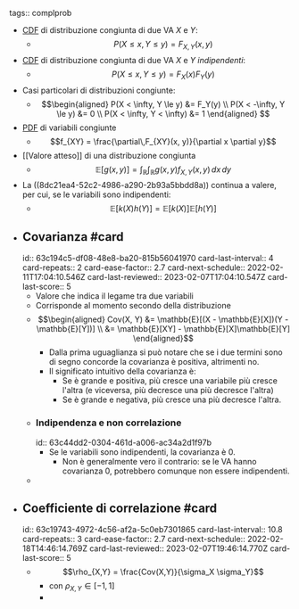 tags:: complprob

- [CDF](((63c04756-49d9-45eb-9f27-8661a93b9ee6))) di distribuzione congiunta di due VA $X$ e $Y$:
	- $$P(X \le x, Y \le y) = F_{X,Y}(x, y)$$
- [CDF](((63c04756-49d9-45eb-9f27-8661a93b9ee6))) di distribuzione congiunta di due VA $X$ e $Y$ *indipendenti*:
	- $$P(X \le x, Y \le y) = F_X(x)F_Y(y)$$
- Casi particolari di distribuzioni congiunte:
	- $$\begin{aligned}
	  P(X < \infty, Y \le y) &= F_Y(y) \\
	  P(X < -\infty, Y \le y) &= 0 \\
	  P(X < \infty, Y < \infty) &= 1
	  \end{aligned}
	  $$
- [PDF](((63c04602-2397-4496-83b0-8afe13835646))) di variabili congiunte
	- $$f_{XY} = \frac{\partial\,F_{XY}(x, y)}{\partial x \partial y}$$
- [[Valore atteso]] di una distribuzione congiunta
	- $$\mathbb{E}[g(x,y)] = \int_\mathbb{R} \int_\mathbb{R} g(x, y) f_{X,Y}(x, y)\,dx\,dy$$
- La ((8dc21ea4-52c2-4986-a290-2b93a5bbdd8a)) continua a valere, per cui, se le variabili sono indipendenti:
	- $$\mathbb{E}[k(X)h(Y)] = \mathbb{E}[k(X)]\mathbb{E}[h(Y)]$$
- ## Covarianza #card
  id:: 63c194c5-df08-48e8-ba20-815b56041970
  card-last-interval:: 4
  card-repeats:: 2
  card-ease-factor:: 2.7
  card-next-schedule:: 2022-02-11T17:04:10.546Z
  card-last-reviewed:: 2023-02-07T17:04:10.547Z
  card-last-score:: 5
	- Valore che indica il legame tra due variabili
	- Corrisponde al momento secondo della distribuzione
	- $$\begin{aligned}
	  Cov(X, Y) &= \mathbb{E}[(X - \mathbb{E}[X])(Y - \mathbb{E}[Y])] \\
	  &= \mathbb{E}[XY] - \mathbb{E}[X]\mathbb{E}[Y]
	  \end{aligned}$$
		- Dalla prima uguaglianza si può notare che se i due termini sono di segno concorde la covarianza è positiva, altrimenti no.
		- Il significato intuitivo della covarianza è:
			- Se è grande e positiva, più cresce una variabile più cresce l'altra (e viceversa, più decresce una più decresce l'altra)
			- Se è grande e negativa, più cresce una più decresce l'altra.
	- ### Indipendenza e non correlazione
	  id:: 63c44dd2-0304-461d-a006-ac34a2d1f97b
		- Se le variabili sono indipendenti, la covarianza è 0.
			- Non è generalmente vero il contrario: se le VA hanno covarianza 0, potrebbero comunque non essere indipendenti.
	-
- ## Coefficiente di correlazione #card
  id:: 63c19743-4972-4c56-af2a-5c0eb7301865
  card-last-interval:: 10.8
  card-repeats:: 3
  card-ease-factor:: 2.7
  card-next-schedule:: 2022-02-18T14:46:14.769Z
  card-last-reviewed:: 2023-02-07T19:46:14.770Z
  card-last-score:: 5
	- $$\rho_{X,Y} = \frac{Cov(X,Y)}{\sigma_X \sigma_Y}$$
		- con $\rho_{X,Y} \in [-1, 1]$
		-